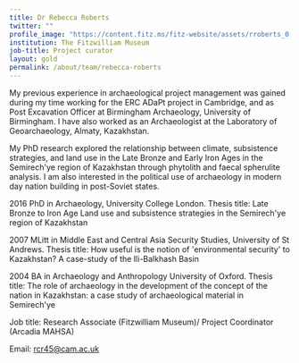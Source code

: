 ```yaml
---
title: Dr Rebecca Roberts
twitter: ""
profile_image: "https://content.fitz.ms/fitz-website/assets/rroberts_0.jpeg?key=directus-medium-crop"
institution: The Fitzwilliam Museum
job-title: Project curator
layout: gold
permalink: /about/team/rebecca-roberts
---
```

My previous experience in archaeological project management was gained during my
time working for the ERC ADaPt project in Cambridge, and as Post Excavation Officer
at Birmingham Archaeology, University of Birmingham. I have also worked as an
Archaeologist at the Laboratory of Geoarchaeology, Almaty, Kazakhstan.

My PhD research explored the relationship between climate, subsistence strategies,
and land use in the Late Bronze and Early Iron Ages in the Semirech'ye region of
Kazakhstan through phytolith and faecal spherulite analysis.
I am also interested in the political use of archaeology in modern day nation
building in post-Soviet states.

2016 PhD in Archaeology, University College London. Thesis title: Late Bronze to
Iron Age Land use and subsistence strategies in the Semirech'ye region of Kazakhstan

2007 MLitt in Middle East and Central Asia Security Studies, University of St Andrews.
Thesis title: How useful is the notion of 'environmental security' to Kazakhstan? A case-study of the Ili-Balkhash Basin

2004 BA in Archaeology and Anthropology University of Oxford. Thesis title: The role of archaeology in the development of the concept of the nation in Kazakhstan: a case study of archaeological material in Semirech'ye

Job title: Research Associate (Fitzwilliam Museum)/ Project Coordinator (Arcadia MAHSA)

Email: [rcr45@cam.ac.uk](mailto:rcr45@cam.ac.uk)
